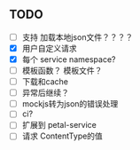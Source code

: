 ## TODO
- [ ] 支持 加载本地json文件？？？？
- [x] 用户自定义请求
- [x] 每个 service namespace?
- [ ] 模板函数？ 模板文件？
- [ ] 下载和cache
- [ ] 异常后继续？
- [ ] mockjs转为json的错误处理
- [ ] ci?
- [ ] 扩展到 petal-service
- [ ] 请求 ContentType的值
